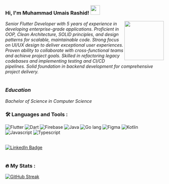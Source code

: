 ### Hi, I'm Muhammad Umais Rashid! <img src="https://media.giphy.com/media/hvRJCLFzcasrR4ia7z/giphy.gif" width="30px"/>

<img align='right' src="https://media.giphy.com/media/M9gbBd9nbDrOTu1Mqx/giphy.gif" width="125">

<p>
  <em>
Senior Flutter Developer with 5 years of experience in developing enterprise-grade applications. Proficient in OOP,
Clean Architecture, SOLID principles, and design patterns for scalable, maintainable code. Strong focus on UI/UX
design to deliver exceptional user experiences. Proven ability to collaborate with cross-functional teams and achieve
project goals. Skilled in refactoring legacy codebases and implementing testing and CI/CD pipelines. Solid foundation in
backend development for comprehensive project delivery.
     <br>
     </br>
</p>
    
### Education 
<p>
     Bachelor of Science in Computer Science
     </br>
  
  </em>
</p>


### :hammer_and_wrench: Languages and Tools :
<p align="left">
  <img src="https://img.icons8.com/color/48/7950F2/flutter.png" alt="Flutter" />
  <img src="https://img.icons8.com/color/48/000000/dart.png" alt="Dart" />
  <img src="https://img.icons8.com/color/48/000000/firebase.png" alt="Firebase"/>
  <img src="https://img.icons8.com/fluency/48/000000/java-coffee-cup-logo.png" alt="Java" />
  <img src="https://img.icons8.com/color/48/000000/golang.png" alt="Go lang" />
  <img src="https://img.icons8.com/color/48/000000/figma--v1.png"" alt="Figma" />
  <img src="https://img.icons8.com/color/48/000000/kotlin.png"" alt="Kotlin" />
  <img src="https://img.icons8.com/color/48/000000/javascript.png"" alt="Javascript" />
  <img src="https://img.icons8.com/color/48/000000/typescript.png"" alt="Typescript" />



</p>

<br />

<div align="left">
  <a href="linkedin.com/in/muhammad-umais-rashid-a574a01b2">
    <img src="https://img.shields.io/badge/LinkedIn-blue?style=for-the-badge&logo=linkedin&logoColor=white" alt="LinkedIn Badge"/>
  </a>
</div>

<div align="left">
  <img src="https://komarev.com/ghpvc/?username=umaisqureshi&style=flat-square&color=blue" alt=""/>
</div>

<br />

### :fire: My Stats :

[![GitHub Streak](http://github-readme-streak-stats.herokuapp.com?user=umaisqureshi&theme=dark&hide_border=true)](https://git.io/streak-stats)
